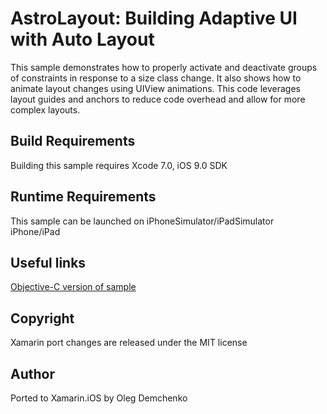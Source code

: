 AstroLayout: Building Adaptive UI with Auto Layout
==============

This sample demonstrates how to properly activate and deactivate groups of constraints in response to a size class change. It also shows how to animate layout changes using UIView animations. This code leverages layout guides and anchors to reduce code overhead and allow for more complex layouts.

Build Requirements
------------------

Building this sample requires Xcode 7.0, iOS 9.0 SDK


Runtime Requirements
------------------

This sample can be launched on iPhoneSimulator/iPadSimulator iPhone/iPad

Useful links
-------------

[Objective-C version of sample](https://developer.apple.com/library/prerelease/ios/samplecode/AstroLayout/Introduction/Intro.html)

Copyright
---------

Xamarin port changes are released under the MIT license

Author
------

Ported to Xamarin.iOS by Oleg Demchenko
